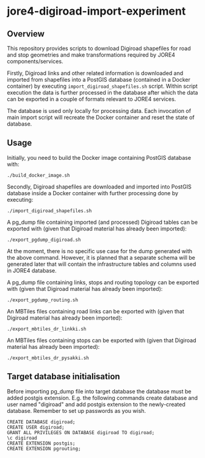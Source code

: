 # jore4-digiroad-import-experiment

## Overview

This repository provides scripts to download Digiroad shapefiles for road and
stop geometries and make transformations required by JORE4 components/services.

Firstly, Digiroad links and other related information is downloaded and imported
from shapefiles into a PostGIS database (contained in a Docker container) by
executing `import_digiroad_shapefiles.sh` script. Within script execution the
data is further processed in the database after which the data can be exported
in a couple of formats relevant to JORE4 services.

The database is used only locally for processing data. Each invocation of main
import script will recreate the Docker container and reset the state of
database.

## Usage

Initially, you need to build the Docker image containing PostGIS database with:

```
./build_docker_image.sh
```

Secondly, Digiroad shapefiles are downloaded and imported into PostGIS database
inside a Docker container with further processing done by executing:

```
./import_digiroad_shapefiles.sh
```

A pg_dump file containing imported (and processed) Digiroad tables can be
exported with (given that Digiroad material has already been imported):

```
./export_pgdump_digiroad.sh
```

At the moment, there is no specific use case for the dump generated with the
above command. However, it is planned that a separate schema will be generated
later that will contain the infrastructure tables and columns used in JORE4
database.

A pg_dump file containing links, stops and routing topology can be exported with
(given that Digiroad material has already been imported):

```
./export_pgdump_routing.sh
```

An MBTiles files containing road links can be exported with (given that Digiroad
material has already been imported):

```
./export_mbtiles_dr_linkki.sh
```

An MBTiles files containing stops can be exported with (given that Digiroad
material has already been imported):

```
./export_mbtiles_dr_pysakki.sh
```

## Target database initialisation

Before importing pg_dump file into target database the database must be added
postgis extension. E.g. the following commands create database and user named
"digiroad" and add postgis extension to the newly-created database. Remember to
set up passwords as you wish.

```
CREATE DATABASE digiroad;
CREATE USER digiroad;
GRANT ALL PRIVILEGES ON DATABASE digiroad TO digiroad;
\c digiroad
CREATE EXTENSION postgis;
CREATE EXTENSION pgrouting;
```
